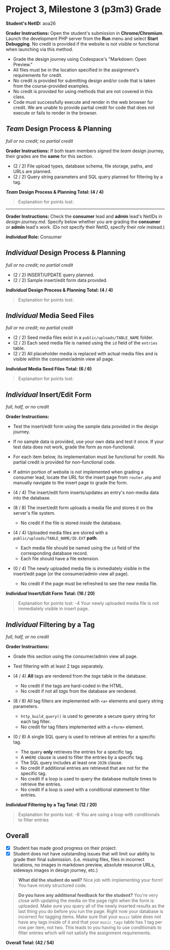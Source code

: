 # Project 3, Milestone 3 (p3m3) Grade


**Student's NetID:** aoa26


**Grader Instructions:** Open the student's submission in **Chrome/Chromium**. Launch the development PHP server from the **Run** menu and select **Start Debugging**. No credit is provided if the website is not visible or functional when launching via this method.

- Grade the design journey using Codespace's "Markdown: Open Preview."
- All files must be in the location specified in the assignment's requirements for credit.
- No credit is provided for submitting design and/or code that is taken from the course-provided examples.
- No credit is provided for using methods that are not covered in this class.
- Code must successfully execute and render in the web browser for credit. We are unable to provide partial credit for code that does not execute or fails to render in the browser.


## _Team_ Design Process & Planning
_full or no credit; no partial credit_

**Grader Instructions:** If both team members signed the _team_ design journey, their grades are the **same** for this section.

- (2 / 2) File upload types, database schema, file storage, paths, and URLs are planned.
- (2 / 2) Query string parameters and SQL query planned for filtering by a tag.

**_Team_ Design Process & Planning Total: (4 / 4)**
> Explanation for points lost:


---


**Grader Instructions:** Check the **consumer** lead and **admin** lead's NetIDs in _design-journey.md_. Specify below whether you are grading the **consumer** or **admin** lead's work. (Do not specify their NetID, specify their _role_ instead.)


**_Individual_ Role:** Consumer


## _Individual_ Design Process & Planning
_full or no credit; no partial credit_

- (2 / 2) INSERT/UPDATE query planned.
- (2 / 2) Sample insert/edit form data provided.

**_Individual_ Design Process & Planning Total: (4 / 4)**
> Explanation for points lost:


## _Individual_ Media Seed Files
_full or no credit; no partial credit_

- (2 / 2) Seed media files exist in a `public/uploads/TABLE_NAME` folder.
- (2 / 2) Each seed media file is named using the `id` field of the `entries` table.
- (2 / 2) All placeholder media is replaced with actual media files and is visible within the consumer/admin view all page.

**_Individual_ Media Seed Files Total: (6 / 6)**
> Explanation for points lost:


## _Individual_ Insert/Edit Form
_full, half, or no credit_

**Grader Instructions:**

- Test the insert/edit form using the sample data provided in the design journey.
- If no sample data is provided, use your own data and test it once. If your test data does not work, grade the form as non-functional.
- For each item below, its implementation must be functional for credit. No partial credit is provided for non-functional code.
- If admin portion of website is not implemented when grading a consumer lead, locate the URL for the insert page from `router.php` and manually navigate to the insert page to grade the form.

- (4 / 4) The insert/edit form inserts/updates an entry's non-media data into the database.
- (8 / 8) The insert/edit form uploads a media file and stores it on the server's file system.
  - No credit if the file is stored _inside_ the database.
- (4 / 4) Uploaded media files are stored with a `public/uploads/TABLE_NAME/ID.EXT` **path**.
  - Each media file should be named using the `id` field of the corresponding database record.
  - Each file should have a file extension.
- (0 / 4) The newly uploaded media file is immediately visible in the insert/edit page (or the consumer/admin view all page).
  - No credit if the page must be refreshed to see the new media file.

**_Individual_ Insert/Edit Form Total: (16 / 20)**
> Explanation for points lost:
> -4 Your newly uploaded media file is not immediately visible in insert page.


## _Individual_ Filtering by a Tag
_full, half, or no credit_

**Grader Instructions:**

- Grade this section using the consumer/admin view all page.
- Test filtering with at least 2 tags separately.

- (4 / 4) **All** tags are rendered from the _tags_ table in the database.
  - No credit if the tags are hard-coded in the HTML.
  - No credit if not all _tags_ from the database are rendered.

- (8 / 8) All tag filters are implemented with `<a>` elements and query string parameters.
  - `http_build_query()` is used to generate a secure query string for each tag filter.
  - No credit for tag filters implemented with a `<form>` element.

- (0 / 8) A single SQL query is used to retrieve all entries for a specific tag.
  - The query **only** retrieves the entries for a specific tag.
  - A `WHERE` clause is used to filter the entries by a specific tag.
  - The SQL query includes at least one `JOIN` clause.
  - No credit if additional entries are retrieved that are not for the specific tag.
  - No credit if a loop is used to query the database multiple times to retrieve the entries.
  - No credit if a loop is used with a conditional statement to filter entries.

**_Individual_ Filtering by a Tag Total: (12 / 20)**
> Explanation for points lost:
> -8 You are using a loop with conditionals to filter entries


## Overall

- [x] Student has made good progress on their project.
- [x] Student does not have outstanding issues that will limit our ability to grade their final submission.
    (i.e. missing files, files in incorrect locations, no images in markdown preview, absolute resource URLs, sideways images in design journey, etc.)

> **What did the student do well?**
> Nice job with implementing your form! You have nicely structured code.

> **Do you have any additional feedback for the student?**
> You're very close with updating the media on the page right when the form is uploaded. Make sure you query all of the newly inserted results as the last thing you do before you run the page. Right now your database is incorrect for tagging items. Make sure that your `music` table does not have any tags inside of it and that your `music_tags` table has 1 tag per row per item, not two. This leads to you having to use conditionals to filter entries which will not satisfy the assignment requirements.

**Overall Total: (42 / 54)**
